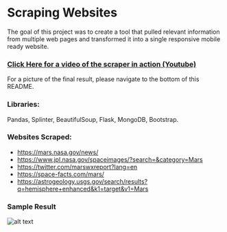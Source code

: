 # Scraping Websites
The goal of this project was to create a tool that pulled relevant information from multiple web pages and transformed it into a single responsive mobile ready website.

### [Click Here for a video of the scraper in action (Youtube)](https://youtu.be/HHEvZdiXZUw)

For a picture of the final result, please navigate to the bottom of this README. 

### 

### Libraries: 
Pandas, Splinter, BeautifulSoup, Flask, MongoDB, Bootstrap.

### Websites Scraped:
* https://mars.nasa.gov/news/
* https://www.jpl.nasa.gov/spaceimages/?search=&category=Mars
* https://twitter.com/marswxreport?lang=en
* https://space-facts.com/mars/
* https://astrogeology.usgs.gov/search/results?q=hemisphere+enhanced&k1=target&v1=Mars

### Sample Result
![alt text](https://github.com/Allenfp/Web-Scraping-With-Bootstrap/blob/master/web_scrape_bootstrap.jpg?raw=true)
